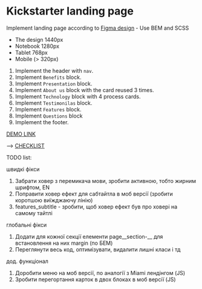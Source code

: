 # Kickstarter landing page

Implement landing page according to [Figma design](https://www.figma.com/file/Ujp7bCFuvuJlkn8TSbQPSZ/%E2%84%9611-(kickstarter)?node-id=0%3A1) - Use BEM and SCSS
- The design 1440px
- Notebook 1280px
- Tablet 768px
- Mobile (> 320px)

1. Implement the header with `nav`.
1. Implement `Benefits` block.
1. Implement `Presentation` block.
1. Implement `About us` block with the card reused 3 times.
1. Implement `Technology` block with 4 process cards.
1. Implement `Testimonilas` block.
1. Implement `Features` block.
1. Implement `Questions` block
1. Implement the footer.

  [DEMO LINK](https://Rocketjet.github.io/Kickstarter/)

--> [CHECKLIST](https://github.com/mate-academy/Kickstarter/blob/master/Checklist.md)

TODO list:

швидкі фікси
1. Забрати ховер з перемикача мови, зробити активною, тобто жирним шрифтом, EN
2. Поправити ховер ефект для сабтайтла в моб версії (зробити коротшою виїжджаючу лінію)
3. features_subtitle - зробити, щоб ховер ефект був про ховері на самому тайтлі

глобальні фікси
1. Додати для кожної секції елементи page__section-__ для встановлення на них margin (по БЕМ)
2. Переглянути весь код, оптимізувати, видалити лишні класи і тд

дод. функціонал
1. Доробити меню на моб версії, по аналогії з Miami лендінгом (JS)
2. Зробити перегортання карток в двох блоках в моб версії (JS)

